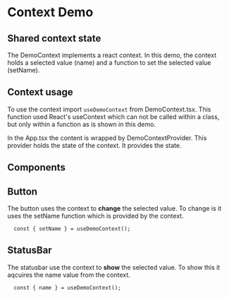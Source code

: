 
# Context Demo

## Shared context state
The DemoContext implements a react context. In this demo, the context holds a selected
value (name) and a function to set the selected value (setName).

## Context usage
To use the context import ```useDemoContext``` from DemoContext.tsx. This function used
React's useContext which can not be called within a class, but only within a function as
is shown in this demo.

In the App.tsx the content is wrapped by DemoContextProvider. This provider holds the state
of the context. It provides the state.

## Components

## Button
The button uses the context to **change** the selected value. To change is it uses the setName
function which is provided by the context.
```
  const { setName } = useDemoContext();
```

## StatusBar
The statusbar use the context to **show** the selected value. To show this it aqcuires the
name value from the context.
```
  const { name } = useDemoContext();
```
